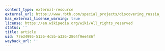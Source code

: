 ```yaml
---
content_type: external-resource
external_url: https://www.rbth.com/special_projects/discovering_russia_1/2017/03/17/solovetsky-transfiguration-monastery-from-prokudin-gorsky-to-the-present_721751
has_external_license_warning: true
license: https://en.wikipedia.org/wiki/All_rights_reserved
status: ''
title: article
uid: 77e34995-5136-4c5b-a326-2864f9ee486f
wayback_url: ''
---
```


